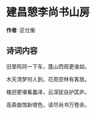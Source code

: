 # 建昌憩李尚书山房

**作者**: 区仕衡

## 诗词内容

旧里鸣珂一下车，蓬山西观更谁如。

木天清梦何人到，花雨空林有客居。

楼迥更堪看蠡泽，云深犹自护匡庐。

高斋曲馆新增色，读尽尚书万卷余。

